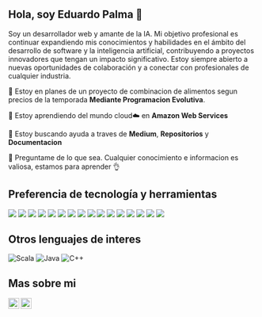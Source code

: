## Hola, soy Eduardo Palma 👋

Soy un desarrollador web y amante de la IA. Mi objetivo profesional es continuar expandiendo mis conocimientos y habilidades en el ámbito del desarrollo de software y la inteligencia artificial, contribuyendo a proyectos innovadores que tengan un impacto significativo. Estoy siempre abierto a nuevas oportunidades de colaboración y a conectar con profesionales de cualquier industria.

 🔭 Estoy en planes de un proyecto de combinacion de alimentos segun precios de la temporada **Mediante Programacion Evolutiva**.
 
 🌱 Estoy aprendiendo del mundo cloud☁️ en **Amazon Web Services**
 
 🤔 Estoy buscando ayuda a traves de **Medium**, **Repositorios** y **Documentacion**
 
 💬 Preguntame de lo que sea. Cualquier conocimiento e informacion es valiosa, estamos para aprender 👌


## Preferencia de tecnología y herramientas

<img src = "https://img.shields.io/badge/-HTML5-E34F26?style=flat&logo=html5&logoColor=white"> <img src = "https://img.shields.io/badge/-CSS3-1572B6?style=flat&logo=css3&logoColor=white">
<img src="https://img.shields.io/badge/-Bootstrap-563D7C?style=flat&logo=bootstrap&logoColor=white">
<img src="https://img.shields.io/badge/-React-000000?style=flat&logo=react&logoColor=00c8ff">
<img src="https://img.shields.io/badge/-MongoDB-4DB33D?style=flat&logo=mongodb&logoColor=FFFFFF">
<img src="http://img.shields.io/badge/-Git-F1502F?style=flat&logo=git&logoColor=FFFFFF">
<img src="http://img.shields.io/badge/-Github-000000?style=flat&logo=github&logoColor=FFFFFF">
<img src="http://img.shields.io/badge/-VS%20Code-007ACC?style=flat&logo=visual%20studio%20code&logoColor=white">
<img src="https://img.shields.io/badge/AWS-232F3E?style=flat&logo=amazon-aws&logoColor=white">
<img src="https://img.shields.io/badge/PostgreSQL-336791?style=flat&logo=postgresql&logoColor=white">
<img src="https://img.shields.io/badge/Python-3776AB?style=flat&logo=python&logoColor=green">
<img src="https://img.shields.io/badge/C%23-0078D7?style=flat&logo=c-sharp&logoColor=white">
<img src="https://img.shields.io/badge/.NET-512BD4?style=flat&logo=.net&logoColor=white">
<img src="https://img.shields.io/badge/FastAPI-009688?style=flat&logo=fastapi&logoColor=white">
<img src="https://img.shields.io/badge/Next.js-000000?style=flat&logo=nextdotjs&logoColor=white">
<img src="https://img.shields.io/badge/React-61DAFB?style=flat&logo=react&logoColor=white">

## Otros lenguajes de interes

![Scala](https://img.shields.io/badge/Scala-DC322F?style=flat&logo=scala&logoColor=white)
![Java](https://img.shields.io/badge/Java-007396?style=flat&logo=java&logoColor=white)
![C++](https://img.shields.io/badge/C++-00599C?style=flat&logo=c%2B%2B&logoColor=white)

## Mas sobre mi

[<img align="left" alt="Souarvdey777" width="22px" src="https://www.svgrepo.com/show/514333/web-page.svg" />](https://www.eduardo-dev.space/)
[<img align="left" alt="Souarvdey777 | LinkedIn" width="22px" src="https://www.svgrepo.com/show/475661/linkedin-color.svg" />](https://www.linkedin.com/in/eduardo-palma-pizarro-7924022aa/?trk=opento_sprofile_details)

<!--
**EduardoPalma/EduardoPalma** is a ✨ _special_ ✨ repository because its `README.md` (this file) appears on your GitHub profile.

Here are some ideas to get you started:

- 🔭 I’m currently working on ...
- 🌱 I’m currently learning ...
- 👯 I’m looking to collaborate on ...
- 🤔 I’m looking for help with ...
- 💬 Ask me about ...
- 📫 How to reach me: ...
- 😄 Pronouns: ...
- ⚡ Fun fact: ...
-->
